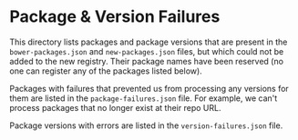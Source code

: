 # Package & Version Failures

This directory lists packages and package versions that are present in the `bower-packages.json` and `new-packages.json` files, but which could not be added to the new registry. Their package names have been reserved (no one can register any of the packages listed below).

Packages with failures that prevented us from processing any versions for them are listed in the `package-failures.json` file. For example, we can't process packages that no longer exist at their repo URL.

Package versions with errors are listed in the `version-failures.json` file.
